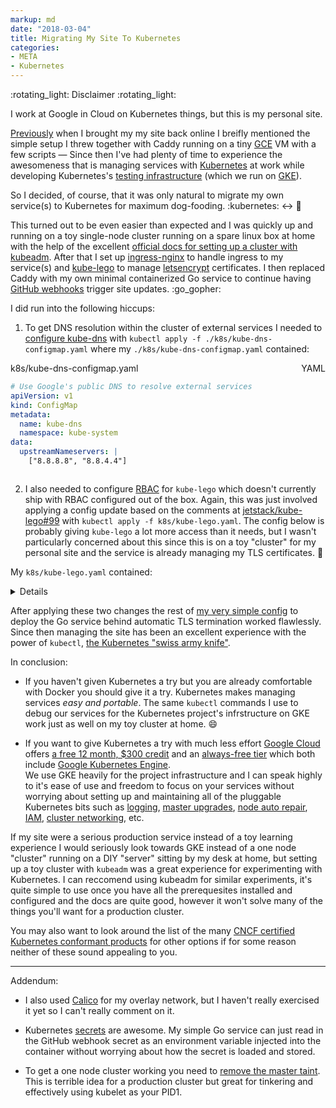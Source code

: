```yaml
---
markup: md
date: "2018-03-04"
title: Migrating My Site To Kubernetes
categories:
- META
- Kubernetes
---
```

<div class="tile centered-text warning"><p class="title centered"><span style="background-image:url(/images/emoji/emoji_u1f6a8.png)" class="emoji" title=":rotating_light:">:rotating_light:</span></img>&nbsp;Disclaimer&nbsp;<span style="background-image:url(/images/emoji/emoji_u1f6a8.png)" class="emoji" title=":rotating_light:">:rotating_light:</span></p><p class="no-margin">I work at Google in Cloud on Kubernetes things, but <span class="bold">this is my personal site.</span></p></div>

[Previously](/blog/hello-again) when I brought my my site back online I breifly mentioned the simple setup I threw together with Caddy running on a tiny [GCE](https://cloud.google.com/compute/) VM with a few scripts  —  Since then I've had plenty of time to experience the awesomeness that is managing services with [Kubernetes](https://kubernetes.io/) at work while developing Kubernetes's [testing infrastructure](https://github.com/kubernetes/test-infra/) (which we run on [GKE](https://cloud.google.com/kubernetes-engine/)).

So I decided, of course, that it was only natural to migrate my own service(s) to Kubernetes for maximum dog-fooding. <span class="nowrap"><span style="background-image:url(/images/kubernetes_logo.svg)" class="emoji" title=":kubernetes:">:kubernetes:</span> ↔ <span style="background-image:url(/images/emoji/emoji_u1f436.png)" class="emoji" title=":dog:">:dog:</img></span>

This turned out to be even easier than expected and I was quickly up and running on a toy single-node cluster running on a spare linux box at home with the help of the excellent [official docs for setting up a cluster with kubeadm](https://kubernetes.io/docs/setup/independent/create-cluster-kubeadm/).
After that I set up [ingress-nginx](https://github.com/kubernetes/ingress-nginx) to handle ingress to my service(s) and [kube-lego](https://github.com/jetstack/kube-lego) to manage [letsencrypt](https://letsencrypt.org/) certificates. I then replaced Caddy with my own minimal containerized Go service to continue having [GitHub webhooks](https://developer.github.com/webhooks/) trigger site updates. <span style="background-image:url(/images/gopher_favicon.svg)" class="emoji" title=":go_gopher:">:go_gopher:<span>

I did run into the following hiccups:

1) To get DNS resolution within the cluster of external services I needed to [configure kube-dns](https://kubernetes.io/docs/tasks/administer-cluster/dns-custom-nameservers/) with `kubectl apply -f ./k8s/kube-dns-configmap.yaml` where my `./k8s/kube-dns-configmap.yaml` contained:

<div class="tile no-padding sourceCode"><div class="details">k8s/kube-dns-configmap.yaml <span style="float: right">YAML</span></div>

```yaml
# Use Google's public DNS to resolve external services
apiVersion: v1
kind: ConfigMap
metadata:
  name: kube-dns
  namespace: kube-system
data:
  upstreamNameservers: |
    ["8.8.8.8", "8.8.4.4"]
```
</div>

2) I also needed to configure [RBAC](https://kubernetes.io/docs/admin/authorization/rbac/) for `kube-lego` which doesn't currently ship with RBAC configured out of the box. Again, this was just involved applying a config update based on the comments at [jetstack/kube-lego#99](https://github.com/jetstack/kube-lego/issues/99) with `kubectl apply -f k8s/kube-lego.yaml`. The config below is probably giving `kube-lego` a lot more access than it needs, but I wasn't particularly concerned about this since this is on a toy "cluster" for my personal site and the service is already managing my TLS certificates. <span style="background-image:url(/images/emoji/emoji_u1f937_1f3fb_200d_2642.png)" title=":shrug:" class="emoji">:shrug:</span>  

My `k8s/kube-lego.yaml` contained:

<details>

<div class="tile no-padding sourceCode"><div class="details">k8s/kube-lego.yaml <span style="float: right">YAML</span></div>

```yaml
# Complete setup for kube-lego.
# The only thing specific to my cluster here is the lego.email setting,
# the rest is just kube-lego with RBAC.
# Thanks to comments at: https://github.com/jetstack/kube-lego/issues/99
apiVersion: v1
kind: Namespace
metadata:
  name: kube-lego
---
apiVersion: v1
metadata:
  name: kube-lego
  namespace: kube-lego
data:
  # modify this to specify your address
  lego.email: "bentheelder@gmail.com"
  # configure for letsencrypt's production api
  lego.url: "https://acme-v01.api.letsencrypt.org/directory"
kind: ConfigMap
---
apiVersion: rbac.authorization.k8s.io/v1beta1
kind: ClusterRole
metadata:
    name: lego
rules:
- apiGroups:
  - ""
  - "extensions"
  resources:
  - configmaps
  - secrets
  - services
  - endpoints
  - ingresses
  - nodes
  - pods
  verbs:
  - list
  - get
  - watch
- apiGroups:
  - ""
  resources:
  - services
  verbs:
  - create
- apiGroups:
  - "extensions"
  - ""
  resources:
  - ingresses
  - ingresses/status
  verbs:
  - get
  - update
  - create
  - list
  - patch
  - delete
  - watch
- apiGroups:
  - "*"
  - ""
  resources:
  - events
  - certificates
  - secrets
  verbs:
  - create
  - list
  - update
  - get
  - patch
  - watch
---
apiVersion: rbac.authorization.k8s.io/v1beta1
kind: ClusterRoleBinding
metadata:
  name: lego
roleRef:
  apiGroup: rbac.authorization.k8s.io
  kind: ClusterRole
  name: lego
subjects:
  - kind: ServiceAccount
    name: lego
    namespace: kube-lego
---
apiVersion: v1
kind: ServiceAccount
metadata:
  name: lego
  namespace: kube-lego
---
apiVersion: extensions/v1beta1
kind: Deployment
metadata:
  name: kube-lego
  namespace: kube-lego
spec:
  replicas: 1
  template:
    metadata:
      labels:
        app: kube-lego
    spec:
      serviceAccountName: lego
      containers:
      - name: kube-lego
        image: jetstack/kube-lego:0.1.5
        imagePullPolicy: Always
        ports:
        - containerPort: 8080
        env:
        - name: LEGO_EMAIL
          valueFrom:
            configMapKeyRef:
              name: kube-lego
              key: lego.email
        - name: LEGO_URL
          valueFrom:
            configMapKeyRef:
              name: kube-lego
              key: lego.url
        - name: LEGO_NAMESPACE
          valueFrom:
            fieldRef:
              fieldPath: metadata.namespace
        - name: LEGO_POD_IP
          valueFrom:
            fieldRef:
              fieldPath: status.podIP
        readinessProbe:
          httpGet:
            path: /healthz
            port: 8080
          initialDelaySeconds: 5
          timeoutSeconds: 1
---
```
</div>

</details>

After applying these two changes the rest of [my very simple config](https://github.com/BenTheElder/site/tree/master/k8s) to deploy the Go service
 behind automatic TLS termination worked flawlessly. Since then managing the
site has been an excellent experience with the power of `kubectl`, [the Kubernetes
"swiss army knife"](https://kubernetes.io/docs/user-guide/kubectl-overview/).

In conclusion:

- If you haven't given Kubernetes a try but you are already comfortable with Docker
 you should give it a try. Kubernetes makes managing services *easy and portable*.
The same `kubectl` commands I use to debug our services for the Kubernetes project's
 infrstructure on GKE work just as well on my toy cluster at home. <span style="background-image:url(/images/emoji/emoji_u1f604.png)" title=":smile:" class="emoji">:smile:</span>

- If you want to give Kubernetes a try with much less effort [Google Cloud](https://cloud.google.com/) offers [a free 12 month, $300 credit](https://cloud.google.com/free/) and an [always-free tier](https://cloud.google.com/free/) which both include [Google Kubernetes Engine](https://cloud.google.com/kubernetes-engine/).  
We use GKE heavily for the project infrastructure and I can speak highly to it's ease of use
 and freedom to focus on your services without worrying about setting up and maintaining all of the pluggable Kubernetes bits such as [logging](https://kubernetes.io/docs/tasks/debug-application-cluster/logging-stackdriver/), [master upgrades](https://cloud.google.com/kubernetes-engine/docs/clusters/upgrade), [node auto repair](https://cloud.google.com/kubernetes-engine/docs/node-auto-repair), [IAM](https://cloud.google.com/iam/), [cluster networking](https://kubernetes.io/docs/concepts/cluster-administration/networking/#google-compute-engine-gce), etc. 

If my site were a serious production service instead of a toy learning experience I would seriously look towards GKE instead of a one node "cluster" running on a DIY "server" sitting by my desk at home, but setting up a toy cluster with `kubeadm` was a great experience for experimenting with Kubernetes. I can reccomend using kubeadm for similar experiments, it's quite simple to use once you have all the prerequesites installed and configured and the docs are quite good, however it won't solve many of the things you'll want for a production cluster.

You may also want to look around the list of the many [CNCF certified Kubernetes conformant products](https://www.cncf.io/certification/software-conformance/) for other options if for some reason neither of these sound appealing to you. 

----

Addendum:

- I also used [Calico](https://www.projectcalico.org/) for my overlay network, but I haven't really exercised it yet so I can't really comment on it.

- Kubernetes [secrets](https://kubernetes.io/docs/concepts/configuration/secret/) are awesome. My simple Go service can just read in the GitHub webhook secret as an environment variable injected into the container without worrying about how the secret is loaded and stored.<!-- <img src="/images/emoji/emoji_u1f510.png" title="Locked with Key" class="emoji"></img> -->

- To get a one node cluster working you need to [remove the master taint](https://kubernetes.io/docs/setup/independent/create-cluster-kubeadm/#master-isolation). This is terrible idea for a production cluster but great for tinkering and effectively using kubelet as your PID1.
